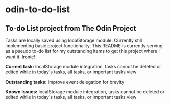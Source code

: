 # odin-to-do-list

## To-do List project from The Odin Project

Tasks are locally saved using localStorage module. Currently still implementing basic project functionality. This README is currently serving as a pseudo to-do list for my outstanding items to get this project where I want it. Ironic!

**Current task:** localStorage module integration, tasks cannot be deleted or edited while in today's tasks, all tasks, or important tasks view

**Outstanding tasks:** improve event delegation for brevity

**Known Issues:** localStorage module integration, tasks cannot be deleted or edited while in today's tasks, all tasks, or important tasks view
